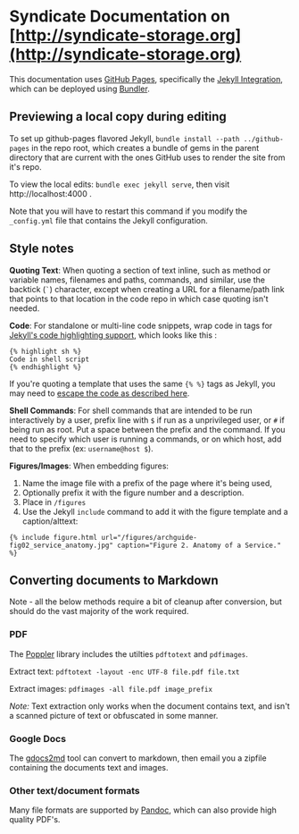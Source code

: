 # Syndicate Documentation on [http://syndicate-storage.org](http://syndicate-storage.org)

This documentation uses [GitHub Pages](https://pages.github.com), specifically the [Jekyll Integration](https://help.github.com/articles/using-jekyll-with-pages/), which can be deployed using [Bundler](http://bundler.io/).

## Previewing a local copy during editing

To set up github-pages flavored Jekyll, `bundle install --path ../github-pages` in the repo root, which creates a bundle of gems in the parent directory that are current with the ones GitHub uses to render the site from it's repo.

To view the local edits: `bundle exec jekyll serve`, then visit http://localhost:4000 .

Note that you will have to restart this command if you modify the `_config.yml` file that contains the Jekyll configuration.

## Style notes

**Quoting Text**: When quoting a section of text inline, such as method or variable names, filenames and paths, commands, and similar, use the backtick (`` ` ``) character, except when creating a URL for a filename/path link that points to that location in the code repo in which case quoting isn't needed.

**Code**: For standalone or multi-line code snippets, wrap code in tags for [Jekyll's code highlighting support](http://jekyllrb.com/docs/posts/#highlighting-code-snippets), which looks like this :
```
{% highlight sh %}
Code in shell script
{% endhighlight %}
```

If you're quoting a template that uses the same `{% %}` tags as Jekyll, you may need to [escape the code as described here](http://stackoverflow.com/questions/3426182/how-to-escape-liquid-template-tags).

**Shell Commands**: For shell commands that are intended to be run interactively by a user, prefix line with `$` if run as a unprivileged user, or `#` if being run as root.  Put a space between the prefix and the command. If you need to specify which user is running a commands, or on which host, add that to the prefix (ex: `username@host $`).

**Figures/Images**: When embedding figures:

 1. Name the image file with a prefix of the page where it's being used,
 2. Optionally prefix it with the figure number and a description.
 3. Place in `/figures`
 4. Use the Jekyll `include` command to add it with the figure template and a caption/alttext:

```
{% include figure.html url="/figures/archguide-fig02_service_anatomy.jpg" caption="Figure 2. Anatomy of a Service." %}
```

## Converting documents to Markdown

Note - all the below methods require a bit of cleanup after conversion, but should do the vast majority of the work required.

### PDF

The [Poppler](http://poppler.freedesktop.org) library includes the utilties `pdftotext` and `pdfimages`.

Extract text: `pdftotext -layout -enc UTF-8 file.pdf file.txt`

Extract images: `pdfimages -all file.pdf image_prefix` 

*Note:* Text extraction only works when the document contains text, and isn't a scanned picture of text or obfuscated in some manner.

### Google Docs

The [gdocs2md](https://github.com/mangini/gdocs2md) tool can convert to markdown, then email you a zipfile containing the documents text and images. 

### Other text/document formats

Many file formats are supported by [Pandoc](http://pandoc.org/), which can also provide high quality PDF's. 
